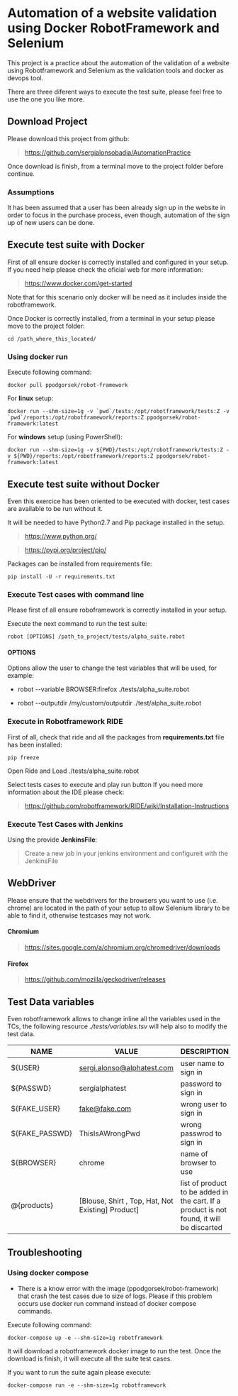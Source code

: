 # Automation of a website validation using Docker RobotFramework and Selenium

This project is a practice about the automation of the validation of a website using Robotframework and Selenium as the validation tools and docker as devops tool.

There are three diferent ways to execute the test suite, please feel free to use the one you like more.

## Download Project

Please download this project from github:
> https://github.com/sergialonsobadia/AutomationPractice

Once download is finish, from a terminal move to the project folder before continue.

### Assumptions

It has been assumed that a user has been already sign up in the website in order to focus in the purchase process, even though, automation of the sign up of new users can be done.


## Execute test suite with Docker

First of all ensure docker is correctly installed and configured in your setup.
If you need help please check the oficial web for more information:
> https://www.docker.com/get-started

Note that for this scenario only docker will be need as it includes inside
the robotframework.

Once Docker is correctly installed, from a terminal in your setup please
move to the project folder:

    cd /path_where_this_located/

### Using docker run

Execute following command:

    docker pull ppodgorsek/robot-framework

For **linux** setup:

    docker run --shm-size=1g -v `pwd`/tests:/opt/robotframework/tests:Z -v `pwd`/reports:/opt/robotframework/reports:Z ppodgorsek/robot-framework:latest

For **windows** setup (using PowerShell):

    docker run --shm-size=1g -v ${PWD}/tests:/opt/robotframework/tests:Z -v ${PWD}/reports:/opt/robotframework/reports:Z ppodgorsek/robot-framework:latest


## Execute test suite without Docker

Even this exercice has been oriented to be executed with docker, test cases
are available to be run without it.

It will be needed to have Python2.7 and Pip package installed in the setup.

> https://www.python.org/

> https://pypi.org/project/pip/

Packages can be installed from requirements file:

    pip install -U -r requirements.txt

### Execute Test cases with command line

Please first of all ensure roboframework is correctly installed in your setup.

Execute the next command to run the test suite:


    robot [OPTIONS] /path_to_project/tests/alpha_suite.robot

#### OPTIONS
Options allow the user to change the test variables that will be used, for example:

-   robot --variable BROWSER:firefox ./tests/alpha_suite.robot

-    robot --outputdir /my/custom/outputdir ./test/alpha_suite.robot


### Execute in Robotframework RIDE

First of all, check that ride and all the packages from **requirements.txt** file has been installed:

    pip freeze


Open Ride and Load ./tests/alpha_suite.robot

Select tests cases to execute and play run button
If you need more information about the IDE please check:
> https://github.com/robotframework/RIDE/wiki/Installation-Instructions

### Execute Test Cases with Jenkins

Using the provide **JenkinsFile**:

> Create a new job in your jenkins environment and configureit with the JenkinsFile


## WebDriver

Please ensure that the webdrivers for the browsers you want to use (i.e. chrome)
are located in the path of your setup to allow Selenium library to be able to find
it, otherwise testcases may not work.

#### Chromium

> https://sites.google.com/a/chromium.org/chromedriver/downloads

#### Firefox
> https://github.com/mozilla/geckodriver/releases


## Test Data variables

Even robotframework allows to change inline all the variables used in the TCs,
the following resource *./tests/variables.tsv* will help also to modify the test data.

| NAME | VALUE | DESCRIPTION
|----|----|----|
|${USER} |  sergi.alonso@alphatest.com   | user name to sign in
${PASSWD}   |  sergialphatest    | password to sign in
${FAKE_USER}   |   fake@fake.com    | wrong user to sign in
${FAKE_PASSWD} |  ThisIsAWrongPwd    | wrong passwrod to sign in
${BROWSER} | chrome  | name of browser to use
@{products} | [Blouse, Shirt , Top, Hat, Not Existing] Product]    | list of product to be added in the cart. If a product is not found, it will be discarted


## Troubleshooting

### Using docker compose


-  There is a know error with the image (ppodgorsek/robot-framework) that crash the test cases due to size of logs. Please if this problem occurs use docker run command instead of docker compose commands.


Execute following command:

    docker-compose up -e --shm-size=1g robotframework

It will download a robotframework docker image to run the test.
Once the download is finish, it will execute all the suite test cases.

If you want to run the suite again please execute:

    docker-compose run -e --shm-size=1g robotframework
